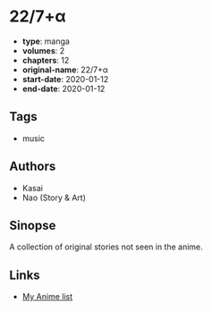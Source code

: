# 22/7+α

-   **type**: manga
-   **volumes**: 2
-   **chapters**: 12
-   **original-name**: 22/7+α
-   **start-date**: 2020-01-12
-   **end-date**: 2020-01-12

## Tags

-   music

## Authors

-   Kasai
-   Nao (Story & Art)

## Sinopse

A collection of original stories not seen in the anime.

## Links

-   [My Anime list](https://myanimelist.net/manga/124158/22_7_%CE%B1)
